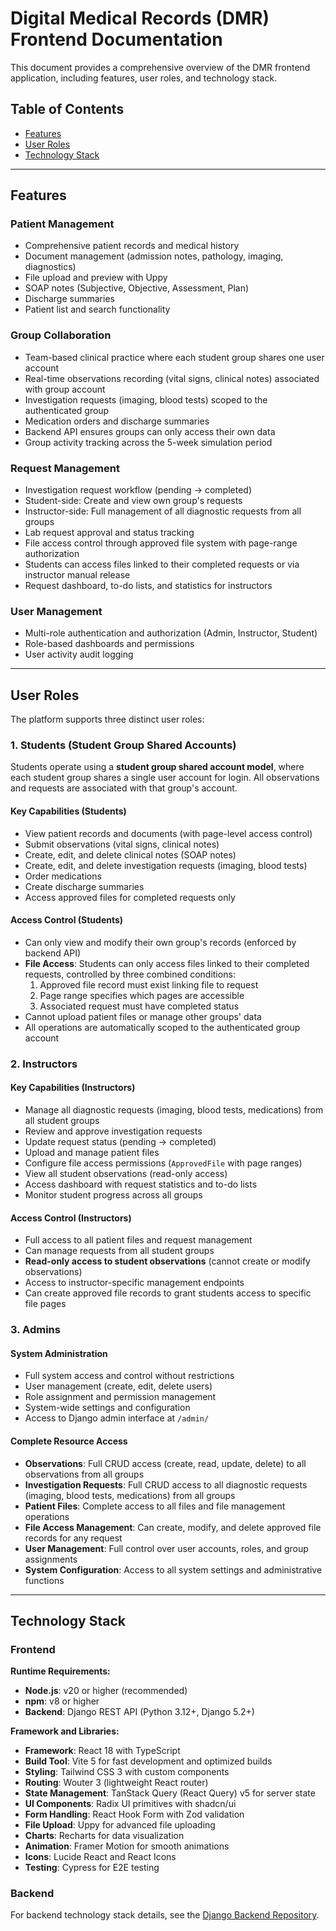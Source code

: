 # Digital Medical Records (DMR) Frontend Documentation

This document provides a comprehensive overview of the DMR frontend application, including features, user roles, and technology stack.

## Table of Contents

- [Features](#features)
- [User Roles](#user-roles)
- [Technology Stack](#technology-stack)

---

## Features

### Patient Management

- Comprehensive patient records and medical history
- Document management (admission notes, pathology, imaging, diagnostics)
- File upload and preview with Uppy
- SOAP notes (Subjective, Objective, Assessment, Plan)
- Discharge summaries
- Patient list and search functionality

### Group Collaboration

- Team-based clinical practice where each student group shares one user account
- Real-time observations recording (vital signs, clinical notes) associated with group account
- Investigation requests (imaging, blood tests) scoped to the authenticated group
- Medication orders and discharge summaries
- Backend API ensures groups can only access their own data
- Group activity tracking across the 5-week simulation period

### Request Management

- Investigation request workflow (pending → completed)
- Student-side: Create and view own group's requests
- Instructor-side: Full management of all diagnostic requests from all groups
- Lab request approval and status tracking
- File access control through approved file system with page-range authorization
- Students can access files linked to their completed requests or via instructor manual release
- Request dashboard, to-do lists, and statistics for instructors

### User Management

- Multi-role authentication and authorization (Admin, Instructor, Student)
- Role-based dashboards and permissions
- User activity audit logging

---

## User Roles

The platform supports three distinct user roles:

### 1. Students (Student Group Shared Accounts)

Students operate using a **student group shared account model**, where each student group shares a single user account for login. All observations and requests are associated with that group's account.

#### Key Capabilities (Students)

- View patient records and documents (with page-level access control)
- Submit observations (vital signs, clinical notes)
- Create, edit, and delete clinical notes (SOAP notes)
- Create, edit, and delete investigation requests (imaging, blood tests)
- Order medications
- Create discharge summaries
- Access approved files for completed requests only

#### Access Control (Students)

- Can only view and modify their own group's records (enforced by backend API)
- **File Access**: Students can only access files linked to their completed requests, controlled by three combined conditions:
  1. Approved file record must exist linking file to request
  2. Page range specifies which pages are accessible
  3. Associated request must have completed status
- Cannot upload patient files or manage other groups' data
- All operations are automatically scoped to the authenticated group account

### 2. Instructors

#### Key Capabilities (Instructors)

- Manage all diagnostic requests (imaging, blood tests, medications) from all student groups
- Review and approve investigation requests
- Update request status (pending → completed)
- Upload and manage patient files
- Configure file access permissions (`ApprovedFile` with page ranges)
- View all student observations (read-only access)
- Access dashboard with request statistics and to-do lists
- Monitor student progress across all groups

#### Access Control (Instructors)

- Full access to all patient files and request management
- Can manage requests from all student groups
- **Read-only access to student observations** (cannot create or modify observations)
- Access to instructor-specific management endpoints
- Can create approved file records to grant students access to specific file pages

### 3. Admins

#### System Administration

- Full system access and control without restrictions
- User management (create, edit, delete users)
- Role assignment and permission management
- System-wide settings and configuration
- Access to Django admin interface at `/admin/`

#### Complete Resource Access

- **Observations**: Full CRUD access (create, read, update, delete) to all observations from all groups
- **Investigation Requests**: Full CRUD access to all diagnostic requests (imaging, blood tests, medications) from all groups
- **Patient Files**: Complete access to all files and file management operations
- **File Access Management**: Can create, modify, and delete approved file records for any request
- **User Management**: Full control over user accounts, roles, and group assignments
- **System Configuration**: Access to all system settings and administrative functions

---

## Technology Stack

### Frontend

**Runtime Requirements:**

- **Node.js**: v20 or higher (recommended)
- **npm**: v8 or higher
- **Backend**: Django REST API (Python 3.12+, Django 5.2+)

**Framework and Libraries:**

- **Framework**: React 18 with TypeScript
- **Build Tool**: Vite 5 for fast development and optimized builds
- **Styling**: Tailwind CSS 3 with custom components
- **Routing**: Wouter 3 (lightweight React router)
- **State Management**: TanStack Query (React Query) v5 for server state
- **UI Components**: Radix UI primitives with shadcn/ui
- **Form Handling**: React Hook Form with Zod validation
- **File Upload**: Uppy for advanced file uploading
- **Charts**: Recharts for data visualization
- **Animation**: Framer Motion for smooth animations
- **Icons**: Lucide React and React Icons
- **Testing**: Cypress for E2E testing

### Backend

For backend technology stack details, see the [Django Backend Repository](https://github.com/UWA-CITS5206-DMR/dmrserver).

